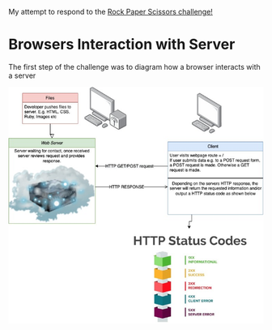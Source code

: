 My attempt to respond to the [Rock Paper Scissors challenge!](challenge_readme.md)


# Browsers Interaction with Server
The first step of the challenge was to diagram how a browser interacts with a server

![alt](/client-server_diagram.jpg)
